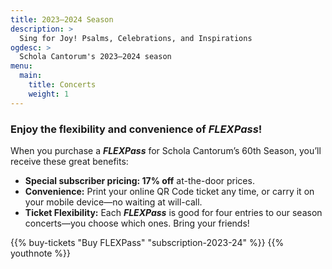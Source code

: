 ```yaml
---
title: 2023–2024 Season
description: >
  Sing for Joy! Psalms, Celebrations, and Inspirations
ogdesc: >
  Schola Cantorum's 2023–2024 season
menu:
  main:
    title: Concerts
    weight: 1
---
```


<a name="subscriptions"></a>

### Enjoy the flexibility and convenience of *FLEXPass*!

When you purchase a **_FLEXPass_** for Schola Cantorum&rsquo;s 60th Season, you&rsquo;ll receive these great benefits:

* **Special subscriber pricing: 17% off** at-the-door prices.
* **Convenience:** Print your online QR Code ticket any time, or carry it on
  your mobile device&mdash;no waiting at will-call.
* **Ticket Flexibility:** Each ***FLEXPass*** is good for four entries to our
  season concerts&mdash;you choose which ones. Bring your friends!
  
{{% buy-tickets "Buy FLEXPass" "subscription-2023-24" %}}
{{% youthnote %}}
